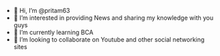- 👋 Hi, I’m @pritam63
- 👀 I’m interested in providing News and sharing my knowledge with you guys
- 🌱 I’m currently learning BCA 
- 💞️ I’m looking to collaborate on Youtube and other social networking sites 


<!---
pritam63/pritam63 is a ✨ special ✨ repository because its `README.md` (this file) appears on your GitHub profile.
You can click the Preview link to take a look at your changes.
--->
